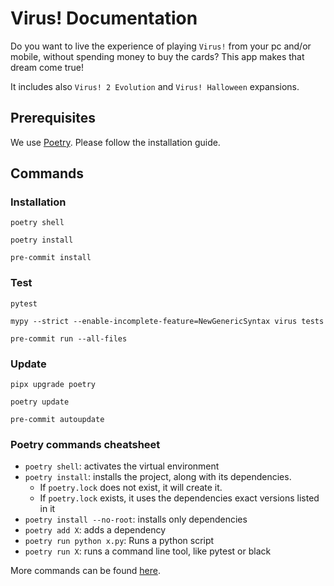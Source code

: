 # Virus! Documentation

Do you want to live the experience of playing `Virus!`
from your pc and/or mobile, without spending money to
buy the cards? This app makes that dream come true!

It includes also `Virus! 2 Evolution` and `Virus! Halloween` expansions.

## Prerequisites

We use [Poetry](https://python-poetry.org/docs/).
Please follow the installation guide.

## Commands

### Installation

```shell
poetry shell

poetry install

pre-commit install
```

### Test

```shell
pytest

mypy --strict --enable-incomplete-feature=NewGenericSyntax virus tests

pre-commit run --all-files
```

### Update

```shell
pipx upgrade poetry

poetry update

pre-commit autoupdate
```

### Poetry commands cheatsheet

- `poetry shell`: activates the virtual environment
- `poetry install`: installs the project, along with its dependencies.
  - If `poetry.lock` does not exist, it will create it.
  - If `poetry.lock` exists, it uses the dependencies exact versions listed in it
- `poetry install --no-root`: installs only dependencies
- `poetry add X`: adds a dependency
- `poetry run python x.py`: Runs a python script
- `poetry run X`: runs a command line tool, like pytest or black

More commands can be found [here](https://python-poetry.org/docs/cli/).
